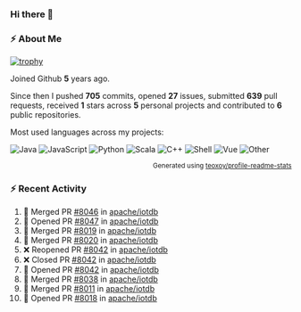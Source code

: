 ### Hi there 👋

### :zap: About Me

[![trophy](https://github-profile-trophy.vercel.app/?username=HTHou&theme=onedark)](https://github.com/ryo-ma/github-profile-trophy)
   
Joined Github **5** years ago.

Since then I pushed **705** commits, opened **27** issues, submitted **639** pull requests, received **1** stars across **5** personal projects and contributed to **6** public repositories.

Most used languages across my projects:

![Java](https://img.shields.io/static/v1?style=flat-square&label=%E2%A0%80&color=555&labelColor=%23b07219&message=Java%EF%B8%B194.4%25)
![JavaScript](https://img.shields.io/static/v1?style=flat-square&label=%E2%A0%80&color=555&labelColor=%23f1e05a&message=JavaScript%EF%B8%B11.4%25)
![Python](https://img.shields.io/static/v1?style=flat-square&label=%E2%A0%80&color=555&labelColor=%233572A5&message=Python%EF%B8%B10.7%25)
![Scala](https://img.shields.io/static/v1?style=flat-square&label=%E2%A0%80&color=555&labelColor=%23c22d40&message=Scala%EF%B8%B10.6%25)
![C++](https://img.shields.io/static/v1?style=flat-square&label=%E2%A0%80&color=555&labelColor=%23f34b7d&message=C%2B%2B%EF%B8%B10.6%25)
![Shell](https://img.shields.io/static/v1?style=flat-square&label=%E2%A0%80&color=555&labelColor=%2389e051&message=Shell%EF%B8%B10.4%25)
![Vue](https://img.shields.io/static/v1?style=flat-square&label=%E2%A0%80&color=555&labelColor=%2341b883&message=Vue%EF%B8%B10.3%25)
![Other](https://img.shields.io/static/v1?style=flat-square&label=%E2%A0%80&color=555&labelColor=%23ededed&message=Other%EF%B8%B11.2%25)

<p align="right"><sub>Generated using <a href="https://github.com/marketplace/actions/profile-readme-stats">teoxoy/profile-readme-stats</a></sub></p>


<!--![](https://github.com/HTHou/HTHou/blob/output/github-contribution-grid-snake.svg)-->

<!--![Haonan Hou's github stats](https://github-readme-stats.vercel.app/api?username=HTHou&count_private=true&show_icons=true&theme=onedark)-->

<!--![Haonan Hou's wakatime stats](https://github-readme-stats.vercel.app/api/wakatime?username=HTHou&layout=compact&theme=onedark)-->

<!--![Top Langs](https://github-readme-stats.vercel.app/api/top-langs/?username=HTHou&theme=onedark&layout=compact)-->

### :zap: Recent Activity
<!--START_SECTION:activity-->
1. 🎉 Merged PR [#8046](https://github.com/apache/iotdb/pull/8046) in [apache/iotdb](https://github.com/apache/iotdb)
2. 💪 Opened PR [#8047](https://github.com/apache/iotdb/pull/8047) in [apache/iotdb](https://github.com/apache/iotdb)
3. 🎉 Merged PR [#8019](https://github.com/apache/iotdb/pull/8019) in [apache/iotdb](https://github.com/apache/iotdb)
4. 🎉 Merged PR [#8020](https://github.com/apache/iotdb/pull/8020) in [apache/iotdb](https://github.com/apache/iotdb)
5. ❌ Reopened PR [#8042](https://github.com/apache/iotdb/pull/8042) in [apache/iotdb](https://github.com/apache/iotdb)
6. ❌ Closed PR [#8042](https://github.com/apache/iotdb/pull/8042) in [apache/iotdb](https://github.com/apache/iotdb)
7. 💪 Opened PR [#8042](https://github.com/apache/iotdb/pull/8042) in [apache/iotdb](https://github.com/apache/iotdb)
8. 🎉 Merged PR [#8038](https://github.com/apache/iotdb/pull/8038) in [apache/iotdb](https://github.com/apache/iotdb)
9. 🎉 Merged PR [#8011](https://github.com/apache/iotdb/pull/8011) in [apache/iotdb](https://github.com/apache/iotdb)
10. 💪 Opened PR [#8018](https://github.com/apache/iotdb/pull/8018) in [apache/iotdb](https://github.com/apache/iotdb)
<!--END_SECTION:activity-->

<!--
**HTHou/HTHou** is a ✨ _special_ ✨ repository because its `README.md` (this file) appears on your GitHub profile.

Here are some ideas to get you started:

- 🔭 I’m currently working on ...
- 🌱 I’m currently learning ...
- 👯 I’m looking to collaborate on ...
- 🤔 I’m looking for help with ...
- 💬 Ask me about ...
- 📫 How to reach me: ...
- 😄 Pronouns: ...
- ⚡ Fun fact: ...
-->
